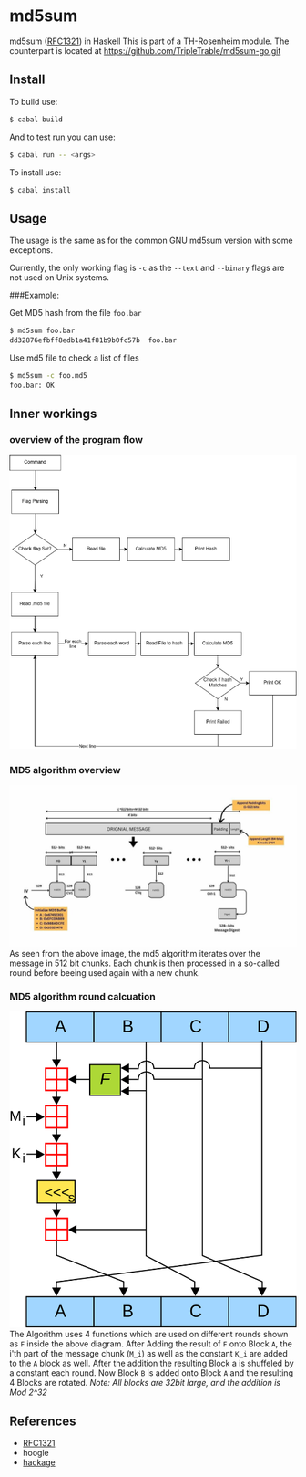 # md5sum
md5sum ([RFC1321](rfc1321.txt)) in Haskell
This is part of a TH-Rosenheim module. The counterpart is located at https://github.com/TripleTrable/md5sum-go.git

## Install

To build use: 

```bash
$ cabal build
```
And to test run you can use:

```bash
$ cabal run -- <args>
```

To install use:

```bash
$ cabal install
```


## Usage

The usage is the same as for the common GNU md5sum version with some exceptions.

Currently, the only working flag is ```-c``` as the ```--text``` and
```--binary``` flags are not used on Unix systems.

###Example:

Get MD5 hash from the file ```foo.bar```
```bash
$ md5sum foo.bar
dd32876efbff8edb1a41f81b9b0fc57b  foo.bar
```
Use md5 file to check a list of files

```bash
$ md5sum -c foo.md5
foo.bar: OK
```
    
## Inner workings

### overview of the program flow
![Flow diagram of md5sum](./images/function-flow.png)


### MD5 algorithm overview
![md5sum Algorithm Overview (from geeksforgeeks)](./images/md5algo1.jpg)
As seen from the above image, the md5 algorithm iterates over the message in 512
bit chunks. Each chunk is then processed in a so-called round before beeing used
again with a new chunk.

### MD5 algorithm round calcuation
![md5sum Algorithm of one round (from Wikipedia)](./images/md5algo.svg)
The Algorithm uses 4 functions which are used on different rounds shown as
```F``` inside the above diagram. After Adding the result of ```F``` onto Block
```A```, the i'th part of the message chunk (```M_i```) as well as the constant
```K_i``` are added to the ```A``` block as well. After the addition the
resulting Block a is shuffeled by a constant each round. Now Block ```B``` is
added onto Block ```A``` and the resulting 4 Blocks are rotated.
*Note: All blocks are 32bit large, and the addition is Mod 2^32*

## References


- [RFC1321](rfc1321.txt)
- hoogle
- [hackage](https://hackage.haskell.org/)
